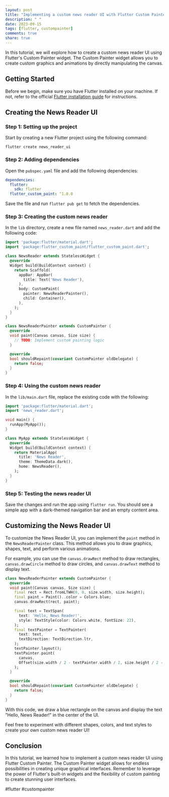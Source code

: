 ```yaml
---
layout: post
title: "Implementing a custom news reader UI with Flutter Custom Painter"
description: " "
date: 2023-09-15
tags: [flutter, custompainter]
comments: true
share: true
---
```


In this tutorial, we will explore how to create a custom news reader UI using Flutter's Custom Painter widget. The Custom Painter widget allows you to create custom graphics and animations by directly manipulating the canvas.

## Getting Started

Before we begin, make sure you have Flutter installed on your machine. If not, refer to the official [Flutter installation guide](https://flutter.dev/docs/get-started/install) for instructions.

## Creating the News Reader UI

### Step 1: Setting up the project

Start by creating a new Flutter project using the following command:

```shell
flutter create news_reader_ui
```

### Step 2: Adding dependencies

Open the `pubspec.yaml` file and add the following dependencies:

```yaml
dependencies:
  flutter:
    sdk: flutter
  flutter_custom_paint: ^1.0.0
```

Save the file and run `flutter pub get` to fetch the dependencies.

### Step 3: Creating the custom news reader

In the `lib` directory, create a new file named `news_reader.dart` and add the following code:

```dart
import 'package:flutter/material.dart';
import 'package:flutter_custom_paint/flutter_custom_paint.dart';

class NewsReader extends StatelessWidget {
  @override
  Widget build(BuildContext context) {
    return Scaffold(
      appBar: AppBar(
        title: Text('News Reader'),
      ),
      body: CustomPaint(
        painter: NewsReaderPainter(),
        child: Container(),
      ),
    );
  }
}

class NewsReaderPainter extends CustomPainter {
  @override
  void paint(Canvas canvas, Size size) {
    // TODO: Implement custom painting logic
  }

  @override
  bool shouldRepaint(covariant CustomPainter oldDelegate) {
    return false;
  }
}
```

### Step 4: Using the custom news reader

In the `lib/main.dart` file, replace the existing code with the following:

```dart
import 'package:flutter/material.dart';
import 'news_reader.dart';

void main() {
  runApp(MyApp());
}

class MyApp extends StatelessWidget {
  @override
  Widget build(BuildContext context) {
    return MaterialApp(
      title: 'News Reader',
      theme: ThemeData.dark(),
      home: NewsReader(),
    );
  }
}
```

### Step 5: Testing the news reader UI

Save the changes and run the app using `flutter run`. You should see a simple app with a dark-themed navigation bar and an empty content area.

## Customizing the News Reader UI

To customize the News Reader UI, you can implement the `paint` method in the `NewsReaderPainter` class. This method allows you to draw graphics, shapes, text, and perform various animations.

For example, you can use the `canvas.drawRect` method to draw rectangles, `canvas.drawCircle` method to draw circles, and `canvas.drawText` method to display text.

```dart
class NewsReaderPainter extends CustomPainter {
  @override
  void paint(Canvas canvas, Size size) {
    final rect = Rect.fromLTWH(0, 0, size.width, size.height);
    final paint = Paint()..color = Colors.blue;
    canvas.drawRect(rect, paint);

    final text = TextSpan(
      text: 'Hello, News Reader!',
      style: TextStyle(color: Colors.white, fontSize: 22),
    );
    final textPainter = TextPainter(
      text: text,
      textDirection: TextDirection.ltr,
    );
    textPainter.layout();
    textPainter.paint(
      canvas,
      Offset(size.width / 2 - textPainter.width / 2, size.height / 2 - textPainter.height / 2),
    );
  }

  @override
  bool shouldRepaint(covariant CustomPainter oldDelegate) {
    return false;
  }
}
```

With this code, we draw a blue rectangle on the canvas and display the text "Hello, News Reader!" in the center of the UI.

Feel free to experiment with different shapes, colors, and text styles to create your own custom news reader UI!

## Conclusion

In this tutorial, we learned how to implement a custom news reader UI using Flutter Custom Painter. The Custom Painter widget allows for endless possibilities in creating unique graphical interfaces. Remember to leverage the power of Flutter's built-in widgets and the flexibility of custom painting to create stunning user interfaces.

#flutter #custompainter